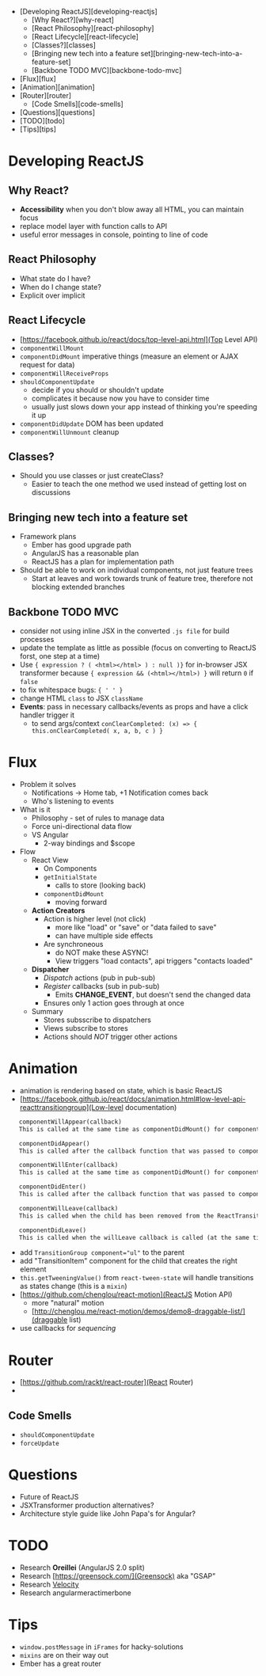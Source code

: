 <!-- MarkdownTOC -->

- [Developing ReactJS][developing-reactjs]
	- [Why React?][why-react]
	- [React Philosophy][react-philosophy]
	- [React Lifecycle][react-lifecycle]
	- [Classes?][classes]
	- [Bringing new tech into a feature set][bringing-new-tech-into-a-feature-set]
	- [Backbone TODO MVC][backbone-todo-mvc]
- [Flux][flux]
- [Animation][animation]
- [Router][router]
	- [Code Smells][code-smells]
- [Questions][questions]
- [TODO][todo]
- [Tips][tips]

<!-- /MarkdownTOC -->

<a name="developing-reactjs"></a>
# Developing ReactJS

<a name="why-react"></a>
## Why React?
 - **Accessibility** when you don't blow away all HTML, you can maintain focus
 - replace model layer with function calls to API
 - useful error messages in console, pointing to line of code

<a name="react-philosophy"></a>
## React Philosophy
 - What state do I have?
 - When do I change state?
 - Explicit over implicit

<a name="react-lifecycle"></a>
## React Lifecycle
 - [https://facebook.github.io/react/docs/top-level-api.html](Top Level API)
 - `componentWillMount` 
 - `componentDidMount` imperative things (measure an element or AJAX request for data)
 - `componentWillReceiveProps`
 - `shouldComponentUpdate`
 	- decide if you should or shouldn't update
 	- complicates it because now you have to consider time
 	- usually just slows down your app instead of thinking you're speeding it up
 - `componentDidUpdate` DOM has been updated
 - `componentWillUnmount` cleanup

<a name="classes"></a>
## Classes?
 - Should you use classes or just createClass?
 	- Easier to teach the one method we used instead of getting lost on discussions

<a name="bringing-new-tech-into-a-feature-set"></a>
## Bringing new tech into a feature set
 - Framework plans
 	- Ember has good upgrade path
 	- AngularJS has a reasonable plan
 	- ReactJS has a plan for implementation path
 - Should be able to work on individual components, not just feature trees
 	- Start at leaves and work towards trunk of feature tree, therefore not blocking extended branches

<a name="backbone-todo-mvc"></a>
## Backbone TODO MVC
 - consider not using inline JSX in the converted `.js file` for build processes
 - update the template as little as possible (focus on converting to ReactJS forst, one step at a time)
 - Use `{ expression ? ( <html></html> ) : null )}` for in-browser JSX transformer because `{ expression && (<html></html>) }` will return `0` if `false`
 - to fix whitespace bugs: `{ ' ' }`
 - change HTML `class` to JSX `className`
 - **Events**: pass in necessary callbacks/events as props and have a click handler trigger it
 	+ to send args/context `conClearCompleted: (x) => { this.onClearCompleted( x, a, b, c ) }`

<a name="flux"></a>
# Flux
 - Problem it solves
 	+ Notifications -> Home tab, +1 Notification comes back
 	+ Who's listening to events
 - What is it
 	+ Philosophy - set of rules to manage data
 	+ Force uni-directional data flow
 	+ VS Angular
 		* 2-way bindings and $scope
 - Flow
 	+ React View
 		* On Components
 		* `getInitialState`
 			- calls to store (looking back)
 		* `componentDidMount`
 			- moving forward
 	+ **Action Creators**
 		* Action is higher level (not click)
 			- more like "load" or "save" or "data failed to save"
 			- can have multiple side effects
 		* Are synchroneous
 			- do NOT make these ASYNC!
 			- View triggers "load contacts", api triggers "contacts loaded"
 	+ **Dispatcher**
 		* *Dispatch* actions (pub in pub-sub)
 		* *Register* callbacks (sub in pub-sub)
 			- Emits **CHANGE_EVENT**, but doesn't send the changed data
 		* Ensures only 1 action goes through at once
 	+ Summary
 		* Stores subsscribe to dispatchers
 		* Views subscribe to stores
 		* Actions should *NOT* trigger other actions
 	
<a name="animation"></a>
# Animation
 - animation is rendering based on state, which is basic ReactJS
 - [https://facebook.github.io/react/docs/animation.html#low-level-api-reacttransitiongroup](Low-level documentation)
 ```md
 	componentWillAppear(callback)
	This is called at the same time as componentDidMount() for components that are initially mounted in a TransitionGroup. It will block other animations from occurring until callback is called. It is only called on the initial render of a TransitionGroup.

	componentDidAppear()
	This is called after the callback function that was passed to componentWillAppear is called.

	componentWillEnter(callback)
	This is called at the same time as componentDidMount() for components added to an existing TransitionGroup. It will block other animations from occurring until callback is called. It will not be called on the initial render of a TransitionGroup.

	componentDidEnter()
	This is called after the callback function that was passed to componentWillEnter is called.

	componentWillLeave(callback)
	This is called when the child has been removed from the ReactTransitionGroup. Though the child has been removed, ReactTransitionGroup will keep it in the DOM until callback is called.

	componentDidLeave()
	This is called when the willLeave callback is called (at the same time as componentWillUnmount).
 ```
 - add `TransitionGroup component="ul"` to the parent
 - add "TransitionItem" component for the child that creates the right element
 - `this.getTweeningValue()` from `react-tween-state` will handle transitions as states change (this is a `mixin`)
 - [https://github.com/chenglou/react-motion](ReactJS Motion API)
 	+ more "natural" motion
 	+ [http://chenglou.me/react-motion/demos/demo8-draggable-list/](draggable list)
 - use callbacks for *sequencing*

<a name="router"></a>
# Router
 - [https://github.com/rackt/react-router](React Router)
 - 

<a name="code-smells"></a>
## Code Smells
 - `shouldComponentUpdate`
 - `forceUpdate`

<a name="questions"></a>
# Questions
 - Future of ReactJS
 - JSXTransformer production alternatives?
 - Architecture style guide like John Papa's for Angular?

<a name="todo"></a>
# TODO
  - Research **Oreillei** (AngularJS 2.0 split)	
  - Research [https://greensock.com/](Greensock) aka "GSAP"
  - Research [Velocity](http://julian.com/research/velocity/)
  - Research angularmeractimerbone

<a name="tips"></a>
# Tips
 - `window.postMessage` in `iFrames` for hacky-solutions
 - `mixins` are on their way out
 - Ember has a great router
